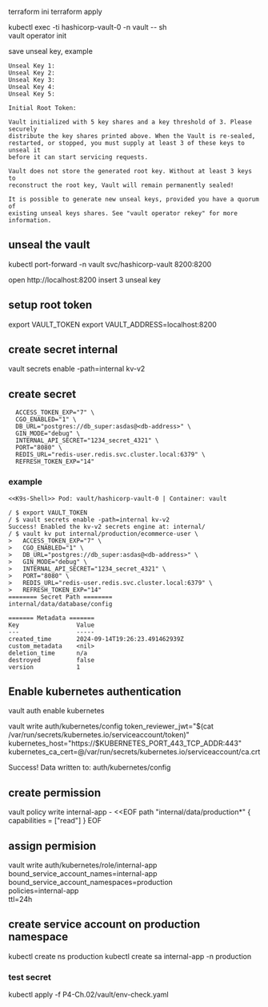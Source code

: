 
terraform ini
terraform apply


kubectl exec -ti  hashicorp-vault-0  -n vault -- sh                   
vault operator init

save unseal key, example

```
Unseal Key 1: 
Unseal Key 2: 
Unseal Key 3: 
Unseal Key 4: 
Unseal Key 5: 

Initial Root Token: 

Vault initialized with 5 key shares and a key threshold of 3. Please securely
distribute the key shares printed above. When the Vault is re-sealed,
restarted, or stopped, you must supply at least 3 of these keys to unseal it
before it can start servicing requests.

Vault does not store the generated root key. Without at least 3 keys to
reconstruct the root key, Vault will remain permanently sealed!

It is possible to generate new unseal keys, provided you have a quorum of
existing unseal keys shares. See "vault operator rekey" for more information.
```

## unseal the vault
kubectl port-forward -n vault svc/hashicorp-vault  8200:8200

open http://localhost:8200
insert 3 unseal key

## setup root token

export VAULT_TOKEN
export VAULT_ADDRESS=localhost:8200  


## create secret internal

vault secrets enable -path=internal kv-v2

## create secret

```vault kv put internal/production/ecommerce-user \
  ACCESS_TOKEN_EXP="7" \
  CGO_ENABLED="1" \
  DB_URL="postgres://db_super:asdas@<db-address>" \
  GIN_MODE="debug" \
  INTERNAL_API_SECRET="1234_secret_4321" \
  PORT="8080" \
  REDIS_URL="redis-user.redis.svc.cluster.local:6379" \
  REFRESH_TOKEN_EXP="14"
```

### example

```
<<K9s-Shell>> Pod: vault/hashicorp-vault-0 | Container: vault

/ $ export VAULT_TOKEN
/ $ vault secrets enable -path=internal kv-v2
Success! Enabled the kv-v2 secrets engine at: internal/
/ $ vault kv put internal/production/ecommerce-user \
>   ACCESS_TOKEN_EXP="7" \
>   CGO_ENABLED="1" \
>   DB_URL="postgres://db_super:asdas@<db-address>" \
>   GIN_MODE="debug" \
>   INTERNAL_API_SECRET="1234_secret_4321" \
>   PORT="8080" \
>   REDIS_URL="redis-user.redis.svc.cluster.local:6379" \
>   REFRESH_TOKEN_EXP="14"
======== Secret Path ========
internal/data/database/config

======= Metadata =======
Key                Value
---                -----
created_time       2024-09-14T19:26:23.491462939Z
custom_metadata    <nil>
deletion_time      n/a
destroyed          false
version            1
```

## Enable kubernetes authentication

vault auth enable kubernetes

vault write auth/kubernetes/config token_reviewer_jwt="$(cat /var/run/secrets/kubernetes.io/serviceaccount/token)" kubernetes_host="https://$KUBERNETES_PORT_443_TCP_ADDR:443" kubernetes_ca_cert=@/var/run/secrets/kubernetes.io/serviceaccount/ca.crt

Success! Data written to: auth/kubernetes/config


## create permission

vault policy write internal-app - <<EOF
path "internal/data/production*" {
   capabilities = ["read"]
}
EOF

## assign permision

vault write auth/kubernetes/role/internal-app \
      bound_service_account_names=internal-app \
      bound_service_account_namespaces=production \
      policies=internal-app \
      ttl=24h

## create service account on production namespace
kubectl create ns production
kubectl create sa internal-app -n production

### test secret
kubectl apply -f P4-Ch.02/vault/env-check.yaml